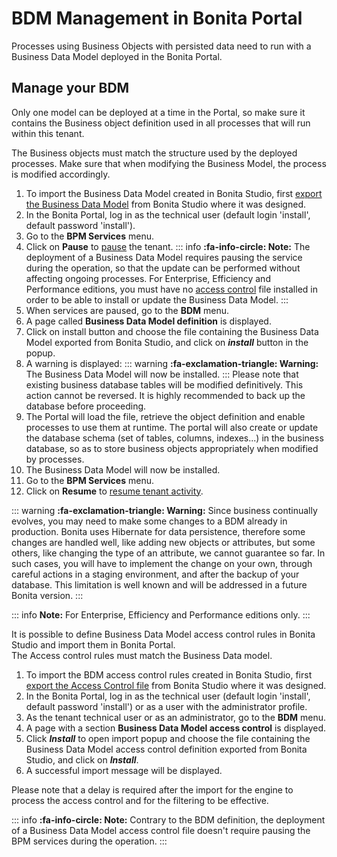 # BDM Management in Bonita Portal

Processes using Business Objects with persisted data need to run with a Business Data Model deployed in the Bonita Portal.

## Manage your BDM

Only one model can be deployed at a time in the Portal, so make sure it contains the Business object definition used in all processes that will run within this tenant.

The Business objects must match the structure used by the deployed processes. Make sure that when modifying the Business Model, the process is modified accordingly.

1. To import the Business Data Model created in Bonita  Studio, first [export the Business Data Model](define-and-deploy-the-bdm.md) from Bonita  Studio where it was designed.
2. In the Bonita  Portal, log in as the technical user (default login 'install', default password 'install').
3. Go to the **BPM Services** menu.
4. Click on **Pause** to [pause](pause-and-resume-bpm-services.md) the tenant.
   ::: info
   **:fa-info-circle: Note:** The deployment of a Business Data Model requires pausing the service during the operation, so that the update can be performed without affecting ongoing processes. 
   For Enterprise, Efficiency and Performance editions, you must have no [access control](#installAccessControl) file installed in order to be able to install or update the Business Data Model.
   :::
5. When services are paused, go to the **BDM** menu.
6. A page called **Business Data Model definition** is displayed.
7. Click on install button and choose the file containing the Business Data Model exported from Bonita Studio, and click on _**install**_ button in the popup.
8. A warning is displayed:
   ::: warning
   **:fa-exclamation-triangle: Warning:** The Business Data Model will now be installed.
   :::
Please note that existing business database tables will be modified definitively. This action cannot be reversed. It is highly recommended to back up the database before proceeding.
9. The Portal will load the file, retrieve the object definition and enable processes to use them at runtime. The portal will also create or update the database schema (set of tables, columns, indexes...)
in the business database, so as to store business objects appropriately when modified by processes. 
10. The Business Data Model will now be installed.
11. Go to the **BPM Services** menu.
12. Click on **Resume** to [resume tenant activity](pause-and-resume-bpm-services.md).

::: warning
**:fa-exclamation-triangle: Warning:**  Since business continually evolves, you may need to make some changes to a BDM already in production.
Bonita uses Hibernate for data persistence, therefore some changes are handled well, like adding new objects or attributes, but some others, like changing the type of an attribute, we cannot guarantee so far.
In such cases, you will have to implement the change on your own, through careful actions in a staging environment, and after the backup of your database.
This limitation is well known and will be addressed in a future Bonita version.
:::

::: info
**Note:** For Enterprise, Efficiency and Performance editions only.
:::

<a id="installAccessControl"/>

It is possible to define Business Data Model access control rules in Bonita Studio and import them in Bonita Portal.  
The Access control rules must match the Business Data model.

1. To import the BDM access control rules created in Bonita Studio, first [export the Access Control file](bdm-access-control.md) from Bonita Studio where it was designed.
2. In the Bonita Portal, log in as the technical user (default login 'install', default password 'install') or as a user with the administrator profile.
3. As the tenant technical user or as an administrator, go to the **BDM** menu.
4. A page with a section **Business Data Model access control** is displayed.
5. Click **_Install_** to open import popup and choose the file containing the Business Data Model access control definition exported from Bonita Studio, and click on _**Install**_.
6. A successful import message will be displayed.

Please note that a delay is required after the import for the engine to process the access control and for the filtering to be effective.

::: info
**:fa-info-circle: Note:** Contrary to the BDM definition, the deployment of a Business Data Model access control file doesn't require pausing the BPM services during the operation. 
:::

